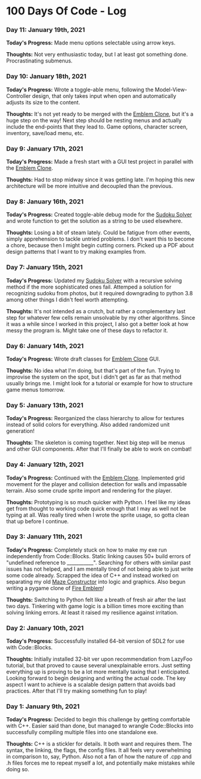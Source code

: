 # 100 Days Of Code - Log

### Day 11: January 19th, 2021
**Today's Progress:** Made menu options selectable using arrow keys.

**Thoughts:** Not very enthusiastic today, but I at least got something done. Procrastinating submenus.

### Day 10: January 18th, 2021
**Today's Progress:** Wrote a toggle-able menu, following the Model-View-Controller design, that only takes input when open and automatically adjusts its size to the content.

**Thoughts:** It's not yet ready to be merged with the [Emblem Clone](https://github.com/erifo/emblem-clone), but it's a huge step on the way! Next step should be nesting menus and actually include the end-points that they lead to. Game options, character screen, inventory, save/load menu, etc.

### Day 9: January 17th, 2021
**Today's Progress:** Made a fresh start with a GUI test project in parallel with the [Emblem Clone](https://github.com/erifo/emblem-clone).

**Thoughts:** Had to stop midway since it was getting late. I'm hoping this new architecture will be more intuitive and decoupled than the previous.

### Day 8: January 16th, 2021
**Today's Progress:** Created toggle-able debug mode for the [Sudoku Solver](https://github.com/erifo/sudoku-solver) and wrote function to get the solution as a string to be used elsewhere. 

**Thoughts:** Losing a bit of steam lately. Could be fatigue from other events, simply apprehension to tackle untried problems. I don't want this to become a chore, because then I might begin cutting corners. Picked up a PDF about design patterns that I want to try making examples from.

### Day 7: January 15th, 2021
**Today's Progress:** Updated my [Sudoku Solver](https://github.com/erifo/sudoku-solver) with a recursive solving method if the more sophisticated ones fail. Attemped a solution for recognizing sudoku from photos, but it required downgrading to python 3.8 among other things I didn't feel worth attempting.

**Thoughts:** It's not intended as a crutch, but rather a complementary last step for whatever few cells remain unsolvable by my other algorithms. Since it was a while since I worked in this project, I also got a better look at how messy the program is. Might take one of these days to refactor it.

### Day 6: January 14th, 2021
**Today's Progress:** Wrote draft classes for [Emblem Clone](https://github.com/erifo/emblem-clone) GUI.

**Thoughts:** No idea what I'm doing, but that's part of the fun. Trying to improvise the system on the spot, but i didn't get as far as that method usually brings me. I might look for a tutorial or example for how to structure game menus tomorrow.

### Day 5: January 13th, 2021
**Today's Progress:** Reorganized the class hierarchy to allow for textures instead of solid colors for everything. Also added randomized unit generation!

**Thoughts:** The skeleton is coming together. Next big step will be menus and other GUI components. After that I'll finally be able to work on combat!

### Day 4: January 12th, 2021
**Today's Progress:** Continued with the [Emblem Clone](https://github.com/erifo/emblem-clone). Implemented grid movement for the player and collision detection for walls and impassable terrain. Also some crude sprite import and rendering for the player.

**Thoughts:** Prototyping is so much quicker with Python. I feel like my ideas get from thought to working code quick enough that I may as well not be typing at all. Was really tired when I wrote the sprite usage, so gotta clean that up before I continue.

### Day 3: January 11th, 2021
**Today's Progress:** Completely stuck on how to make my exe run independently from Code::Blocks. Static linking causes 50+ build errors of "undefined reference to ___________". Searching for others with similar past issues has not helped, and I am mentally tired of not being able to just write some code already. Scrapped the idea of C++ and instead worked on separating my old [Maze Constructor](https://github.com/erifo/maze-constructor) into logic and graphics. Also begun writing a pygame clone of [Fire Emblem](https://github.com/erifo/emblem-clone)!

**Thoughts:** Switching to Python felt like a breath of fresh air after the last two days. Tinkering with game logic is a billion times more exciting than solving linking errors. At least it raised my resilience against irritation.

### Day 2: January 10th, 2021
**Today's Progress:** Successfully installed 64-bit version of SDL2 for use with Code::Blocks.

**Thoughts:** Initially installed 32-bit ver upon recommendation from LazyFoo tutorial, but that proved to cause several unexplainable errors. Just setting everything up is proving to be a lot more mentally taxing that I enticipated. Looking forward to begin designing and writing the actual code. The key aspect I want to achieve is a scalable design pattern that avoids bad practices. After that I'll try making something fun to play!

### Day 1: January 9th, 2021
**Today's Progress:** Decided to begin this challenge by getting comfortable with C++. Easier said than done, but managed to wrangle Code::Blocks into successfully compiling multiple files into one standalone exe.

**Thoughts:** C++ is a stickler for details. It both want and requires them. The syntax, the linking, the flags, the config files. It all feels very overwhelming in comparison to, say, Python. Also not a fan of how the nature of .cpp and .h files forces me to repeat myself a lot, and potentially make mistakes while doing so.